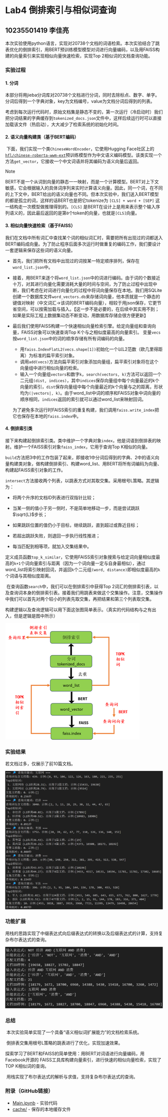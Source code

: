 # Lab4 倒排索引与相似词查询

## 10235501419  李佳亮

​	本次实验使用python语言，实现对20738个文档的词语检索。本次实验结合了跳表优化的倒排索引，用BERT预训练模型模型对词进行向量编码，以及用FAISS构建的向量索引来实现相似向量快速检索，实现Top 2相似词的文档查询功能。 

### 实验过程

#### 1. 分词

​	本部分将用jieba分词库对20738个文档进行分词，同时去除标点、数字、单字。分词后得到一个字典对象，key为文档编号，value为文档分词后得到的列表。

​	考虑到每次运行代码时，原始文档集是静态不变的，第一次运行（冷启动时）我们把分词结果的字典缓存到`tokenized_docs.json`文件中，这样后续运行时可以直接加载该文件（热启动），大大减少了检索系统的初始化时间。

#### 2. 语义向量构建类（基于BERT编码）

​	下面，我们实现一个类`ChineseWordEncoder`，它使用Hugging Face社区上的[`hfl/chinese-roberta-wwm-ext`](https://huggingface.co/hfl/chinese-roberta-wwm-ext)预训练模型作为中文语义编码模型。该类实现一个方法`get_vector`，它接收一个中文词语并将其编码为语义向量后返回。

> [!NOTE] 
>
> BERT不是一个从词到向量的静态一一映射，而是一个计算模型。BERT对上下文敏感，它会根据输入的具体词序列来实时计算语义向量。因此，同一个词，在不同的上下文中，BERT给出的语义向量也不同。但本次实验中，我们送入BERT模型的都是孤立的词，这样的话BERT也是把它tokenize为 `[CLS] + word + [SEP]` 这一结构走一次模型做推理得到的。`[CLS]` 是BERT在设计上是用来表示整个输入序列语义的，因此最后返回的是第`0`个token的向量，也就是`[CLS]`向量。

#### 3. 相似向量快速检索（基于FAISS）

​	我们在文档中所有词汇中查找某个词的相似词汇时，需要把所有出现过的词都送入BERT编码成向量。为了防止程序后面多次运行时做重复的编码工作，我们要设计一套逻辑来保存这些词的语义向量。

- 首先，我们把所有文档中出现过的词按某一特定顺序排列，保存在`word_list.json`中。

- 接着，用BERT来逐个将`word_list.json`中的词进行编码。由于词的个数接近十万，对其进行向量化需要消耗大量的时间与空间，为了防止过程中出现中断，我们考虑在对词进行向量化的过程中将词向量保存在本地。我们用SQLite创建一个数据库文件`word_vectors.db`来存储词向量，他本质就是一个静态的键值对映射（中文词汇->该词的BERT编码向量），相较于用json保存，它更节省空间，可以按需加载与插入。【这一步不是必要的，在后续中其实用不到；如果是实际工程上数据集动态不断变动，用数据库存储会很方便更新】

- 最后我们使用FAISS构建一个快速相似向量检索引擎。给定向量组和查询向量，FAISS对象可以快速查询Top K个与之相似度最高的向量索引。
  变量`vecs`按`word_list.json`中的词的顺序存储有所有词编码的向量。

  - 用`faiss.IndexFlatL2(vecs.shape[1])`初始化一个以L2范数（欧几里得距离）为标准的扁平索引对象。
  - 调用`add(vecs)`方法向扁平索引对象添加向量组，扁平索引对象将在这个向量组中进行相似向量的检索。
  - 输入一个向量组`vectors`和数字`k`，`search(vectors, k)`方法可以返回一个二元组`(dist, indices)`，其中`indices`保存向量组中每个向量最近的k个向量的索引，`dist`保存向量组中每个向量最近的k个向量与之的距离，形状均为`(|vectors|, k)`。由于word_list中词的顺序和FAISS对象中词向量的顺序相同，`indices`返回的索引就可以通过word_list来映射回词。

  为了避免多次运行时FAISS索引的重复构建，我们调用`faiss.write_index`把它也保存在本地的`faiss.index`中。

#### 4. 倒排索引类

​	接下来构建起倒排索引类。类中维护一个字典对象`index`，他是词语到倒排表的映射。维护一个FAISS索引对象`faiss_index`，它用于查询Top K相似的向量。

​	`build`方法把3中的工作包装了起来，即接收1中分词后得到的字典、2中的语义向量构建类对象，做构建倒排索引、构建word_list、用BERT将所有词编码为向量、构建起FAISS索引对象的工作。

​	`intersect`方法接收两个列表，以跳表方式对其取交集。采用根号L策略。其逻辑为：

- 将两个升序的文档ID列表进行双指针比较；

- 当某一侧的值小于另一侧时，不是简单地移动一步，而是尝试跳跃$\sqrt{L}$步长；

- 如果跳跃位置的值仍小于目标，继续跳跃，直到超过或靠近目标；

- 若超出跳跃失败，则退回一步执行线性推进；

- 每当匹配到相等项，就加入交集结果中。

​	定义成员函数`top_k_similar`，它使用FAISS索引对象搜索与给定词向量相似度最高的`k+1`个词向量索引与距离（因为一个词向量一定与自身最相似），通过word_list将索引映射回词，并返回`k`个二元组`(word, distance)`即相似度最高的`k`个词语与其相似度距离。

​	在查询函数`search`中，我们可以在倒排索引中获得Top 2词汇的倒排索引表，以及查询词本身的倒排索引表。接着我们用跳表来做这个交集操作。注意，交集操作中我们可以首先对两个较小的列表先取交集，再把结果和第三个列表取交集。

​	构建逻辑以及查询逻辑可以用下面这张图简单表示。（真实的代码结构与之有出入，但是逻辑是图中所示）

<img src="assets/flowchart.png" alt="flowchart" style="zoom: 50%;" />

### 实验结果

若文档过多，仅展示了前10篇文档。

![output](assets/output.png)

### 功能扩展

​	用栈的思路实现了中缀表达式向后缀表达式的转换以及后缀表达式的计算，支持复杂布尔表达式的查询。

![extension](assets/extension.png)

### 总结

​	本次实验简单实现了一个具备“语义相似词扩展能力”的文档检索系统。

​	倒排表交集用根号L策略的跳表进行了优化，实现加速效果。

​	探索学习了BERT和FAISS的简单使用：用BERT对词语进行向量编码，用Facebook开源的 FAISS工具库构建向量索引，进行快速的相似向量检索，实现了TOP K相似词的查询。

​	用栈实现了布尔表达式的解析与求值，支持复杂布尔表达式的查询。

### 附录（GitHub链接）

- [Main.ipynb](https://github.com/zzsyppt/natural-language-processing/tree/main/lab4/Main.ipynb) - 实验代码
- [cache/](https://github.com/zzsyppt/natural-language-processing/tree/main/lab4/cache)  - 保存的本地缓存文件

